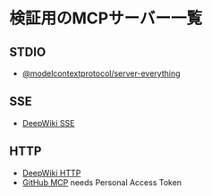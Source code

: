 # 検証用のMCPサーバー一覧

## STDIO

- [@modelcontextprotocol/server-everything](https://github.com/modelcontextprotocol/server-everything)

## SSE

- [DeepWiki SSE](https://mcp.deepwiki.com/sse)

## HTTP

- [DeepWiki HTTP](https://mcp.deepwiki.com/mcp)
- [GitHub MCP](https://api.githubcopilot.com/mcp) needs Personal Access Token